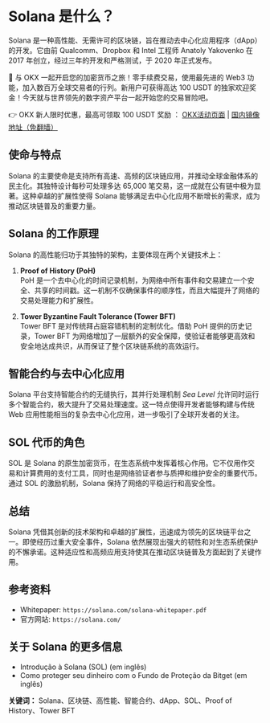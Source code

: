 # Solana 是什么？

Solana 是一种高性能、无需许可的区块链，旨在推动去中心化应用程序（dApp）的开发。它由前 Qualcomm、Dropbox 和 Intel 工程师 Anatoly Yakovenko 在 2017 年创立，经过三年的开发和严格测试，于 2020 年正式发布。

🚀 与 OKX 一起开启您的加密货币之旅！零手续费交易，使用最先进的 Web3 功能，加入数百万全球交易者的行列。新用户可获得高达 100 USDT 的独家欢迎奖金！今天就与世界领先的数字资产平台一起开始您的交易冒险吧。

👉 OKX 新人限时优惠，最高可领取 100 USDT 奖励 ： [OKX活动页面](https://bit.ly/OKXe) | [国内镜像地址（免翻墙）](https://bit.ly/okX)

## 使命与特点

Solana 的主要使命是支持所有高速、高频的区块链应用，并推动全球金融体系的民主化。其独特设计每秒可处理多达 65,000 笔交易，这一成就在公有链中极为显著。这种卓越的扩展性使得 Solana 能够满足去中心化应用不断增长的需求，成为推动区块链普及的重要力量。

## Solana 的工作原理

Solana 的高性能归功于其独特的架构，主要体现在两个关键技术上：

1. **Proof of History (PoH)**  
   PoH 是一个去中心化的时间记录机制，为网络中所有事件和交易建立一个安全、共享的时间戳。这一机制不仅确保事件的顺序性，而且大幅提升了网络的交易处理能力和扩展性。

2. **Tower Byzantine Fault Tolerance (Tower BFT)**  
   Tower BFT 是对传统拜占庭容错机制的定制优化。借助 PoH 提供的历史记录，Tower BFT 为网络增加了一层额外的安全保障，使验证者能够更高效和安全地达成共识，从而保证了整个区块链系统的高效运行。

## 智能合约与去中心化应用

Solana 平台支持智能合约的无缝执行，其并行处理机制 *Sea Level* 允许同时运行多个智能合约，极大提升了交易处理速度。这一特点使得开发者能够构建与传统 Web 应用性能相当的复杂去中心化应用，进一步吸引了全球开发者的关注。

## SOL 代币的角色

SOL 是 Solana 的原生加密货币，在生态系统中发挥着核心作用。它不仅用作交易和计算费用的支付工具，同时也是网络验证者参与质押和维护安全的重要代币。通过 SOL 的激励机制，Solana 保持了网络的平稳运行和高安全性。

## 总结

Solana 凭借其创新的技术架构和卓越的扩展性，迅速成为领先的区块链平台之一。即使经历过重大安全事件，Solana 依然展现出强大的韧性和对生态系统保护的不懈承诺。这种适应性和高频应用支持使其在推动区块链普及方面起到了关键作用。

## 参考资料

- Whitepaper: `https://solana.com/solana-whitepaper.pdf`
- 官方网站: `https://solana.com/`

## 关于 Solana 的更多信息

- Introdução à Solana (SOL) (em inglês)
- Como proteger seu dinheiro com o Fundo de Proteção da Bitget (em inglês)

**关键词：** Solana、区块链、高性能、智能合约、dApp、SOL、Proof of History、Tower BFT